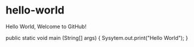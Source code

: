 # hello-world
Hello World, Welcome to GitHub!

public static void main (String[] args)
{
  Sysytem.out.print("Hello World");
}
